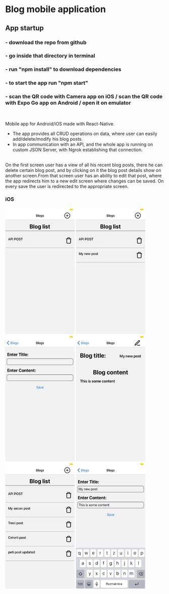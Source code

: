 # Blog mobile application

## App startup

### - download the repo from github 
### - go inside that directory in terminal 
### - run "npm install" to download dependencies 
### - to start the app run "npm start"
### - scan the QR code with Camera app on iOS / scan the QR code with Expo Go app on Android / open it on emulator 

<br />

Mobile app for Android/iOS made with React-Native. 
- The app provides all CRUD operations on data, where user can easily add/delete/modify his blog posts.
- In app communication with an API, and the whole app is running on custom JSON Server, with Ngrok establishing that connection. 
<br />
On the first screen user has a view of all his recent blog posts, there he can delete certain blog post, and by clicking on it the blog post details show 
on another screen.From that screen user has an ability to edit that post, where the app redirects him to a new edit screen where changes can be saved.
On every save the user is redirected to the appropriate screen.


### iOS

<img src="assets/AppImages/blog1.jpg" width="220" height="400">  <img src="assets/AppImages/blog2.jpg" width="220" height="400">
<img src="assets/AppImages/blog3.jpg" width="220" height="400">  <img src="assets/AppImages/blog4.jpg" width="220" height="400">    
<img src="assets/AppImages/blog5.jpg" width="220" height="400">  <img src="assets/AppImages/blog6.jpg" width="220" height="400"> 



